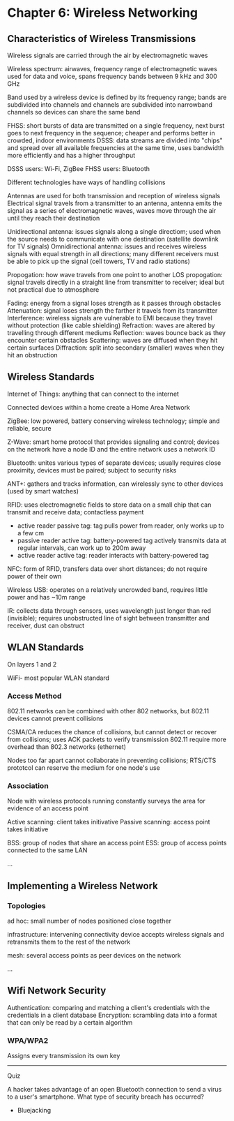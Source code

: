 # Chapter 6: Wireless Networking

## Characteristics of Wireless Transmissions

Wireless signals are carried through the air by electromagnetic waves

Wireless spectrum: airwaves, frequency range of electromagnetic waves used for data and voice, spans frequency bands between 9 kHz and 300 GHz

Band used by a wireless device is defined by its frequency range; bands are subdivided into channels and channels are subdivided into narrowband channels so devices can share the same band

FHSS: short bursts of data are transmitted on a single frequency, next burst goes to next frequency in the sequence; cheaper and performs better in crowded, indoor environments
DSSS: data streams are divided into "chips" and spread over all available frequencies at the same time, uses bandwidth more efficiently and has a higher throughput

DSSS users: Wi-Fi, ZigBee
FHSS users: Bluetooth

Different technologies have ways of handling collisions

Antennas are used for both transmission and reception of wireless signals
Electrical signal travels from a transmitter to an antenna, antenna emits the signal as a series of electromagnetic waves, waves move through the air until they reach their destination

Unidirectional antenna: issues signals along a single directiom; used when the source needs to communicate with one destination (satellite downlink for TV signals)
Omnidirectional antenna: issues and receives wireless signals with equal strength in all directions; many different receivers must be able to pick up the signal (cell towers, TV and radio stations)

Propogation: how wave travels from one point to another
LOS propogation: signal travels directly in a straight line from transmitter to receiver; ideal but not practical due to atmosphere

Fading: energy from a signal loses strength as it passes through obstacles
Attenuation: signal loses strength the farther it travels from its transmitter
Interference: wireless signals are vulnerable to EMI because they travel without protection (like cable shielding)
Refraction: waves are altered by travelling through different mediums
Reflection: waves bounce back as they encounter certain obstacles
Scattering: waves are diffused when they hit certain surfaces
Diffraction: split into secondary (smaller) waves when they hit an obstruction

## Wireless Standards

Internet of Things: anything that can connect to the internet

Connected devices within a home create a Home Area Network

ZigBee: low powered, battery conserving wireless technology; simple and reliable, secure

Z-Wave: smart home protocol that provides signaling and control; devices on the network have a node ID and the entire network uses a network ID

Bluetooth: unites various types of separate devices; usually requires close proximity, devices must be paired; subject to security risks

ANT+: gathers and tracks information, can wirelessly sync to other devices (used by smart watches)

RFID: uses electromagnetic fields to store data on a small chip that can transmit and receive data; contactless payment
* active reader passive tag: tag pulls power from reader, only works up to a few cm
* passive reader active tag: battery-powered tag actively transmits data at regular intervals, can work up to 200m away
* active reader active tag: reader interacts with battery-powered tag

NFC: form of RFID, transfers data over short distances; do not require power of their own

Wireless USB: operates on a relatively uncrowded band, requires little power and has ~10m range

IR: collects data through sensors, uses wavelength just longer than red (invisible); requires unobstructed line of sight between transmitter and receiver, dust can obstruct

## WLAN Standards

On layers 1 and 2

WiFi- most popular WLAN standard

### Access Method

802.11 networks can be combined with other 802 networks, but 802.11 devices cannot prevent collisions

CSMA/CA reduces the chance of collisions, but cannot detect or recover from collisions; uses ACK packets to verify transmission
802.11 require more overhead than 802.3 networks (ethernet)

Nodes too far apart cannot collaborate in preventing collisions; RTS/CTS prototcol can reserve the medium for one node's use

### Association

Node with wireless protocols running constantly surveys the area for evidence of an access point

Active scanning: client takes initivative
Passive scanning: access point takes initiative

BSS: group of nodes that share an access point
ESS: group of access points connected to the same LAN

...

## Implementing a Wireless Network

### Topologies

ad hoc: small number of nodes positioned close together

infrastructure: intervening connectivity device accepts wireless signals and retransmits them to the rest of the network

mesh: several access points as peer devices on the network

...

## Wifi Network Security

Authentication: comparing and matching a client's credentials with the credentials in a client database
Encryption: scrambling data into a format that can only be read by a certain algorithm

### WPA/WPA2

Assigns every transmission its own key

---

Quiz

A hacker takes advantage of an open Bluetooth connection to send a virus to a user's smartphone. What type of security breach has occurred?
* Bluejacking